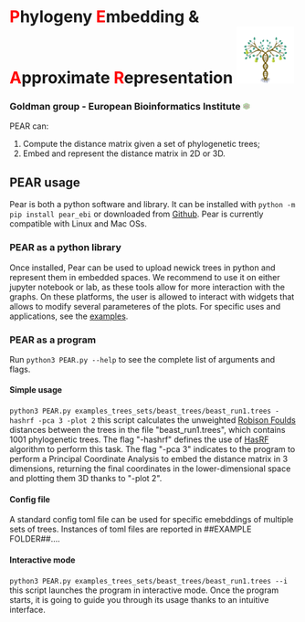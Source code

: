 # <font color='red'>P</font>hylogeny <font color='red'>E</font>mbedding & <font color='red'>A</font>pproximate <font color='red'>R</font>epresentation <img src="LOGO_PEAR.png" width="100" height="100">
### Goldman group - European Bioinformatics Institute <img src="goldman_logo.jpg" width="12" height="12">

PEAR can:
1. Compute the distance matrix given a set of phylogenetic trees;
2. Embed and represent the distance matrix in 2D or 3D.

## PEAR usage
Pear is both a python software and library. It can be installed with `python -m pip install pear_ebi` or downloaded from <a href="https://github.com/AndreaRubbi/Pear-EBI">Github</a>. Pear is currently compatible with Linux and Mac OSs. 

### PEAR as a python library
Once installed, Pear can be used to upload newick trees in python and represent them in embedded spaces. We recommend to use it on either jupyter notebook or lab, as these tools allow for more interaction with the graphs. On these platforms, the user is allowed to interact with widgets that allows to modify several parameteres of the plots. For specific uses and applications, see the <a href='https://github.com/AndreaRubbi/Pear-EBI/tree/pear_ebi/examples_tree_sets'>examples</a>.

### PEAR as a program
Run `python3 PEAR.py --help` to see the complete list of arguments and flags.
#### Simple usage
`python3 PEAR.py examples_trees_sets/beast_trees/beast_run1.trees -hashrf -pca 3 -plot 2`
this script calculates the unweighted <a href='https://doi.org/10.1016/0025-5564(81)90043-2'>Robison Foulds</a> distances between the trees in the file "beast_run1.trees", which contains 1001 phylogenetic trees. 
The flag "-hashrf" defines the use of [HasRF](https://code.google.com/archive/p/hashrf/) algorithm to perform this task.
The flag "-pca 3" indicates to the program to perform a Principal Coordinate Analysis to embed the distance matrix in 3 dimensions, returning the final coordinates in the lower-dimensional space and plotting them 3D thanks to "-plot 2".
#### Config file
A standard config toml file can be used for specific emebddings of multiple sets of trees. Instances of toml files are reported in ##EXAMPLE FOLDER##....
#### Interactive mode
`python3 PEAR.py examples_trees_sets/beast_trees/beast_run1.trees --i`
this script launches the program in interactive mode. Once the program starts, it is going to guide you through its usage thanks to an intuitive interface.


